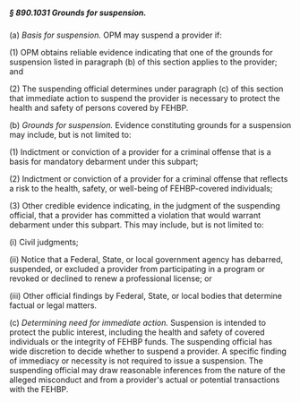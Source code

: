 ##### § 890.1031 Grounds for suspension. #####

(a) *Basis for suspension.* OPM may suspend a provider if:

(1) OPM obtains reliable evidence indicating that one of the grounds for suspension listed in paragraph (b) of this section applies to the provider; and

(2) The suspending official determines under paragraph (c) of this section that immediate action to suspend the provider is necessary to protect the health and safety of persons covered by FEHBP.

(b) *Grounds for suspension.* Evidence constituting grounds for a suspension may include, but is not limited to:

(1) Indictment or conviction of a provider for a criminal offense that is a basis for mandatory debarment under this subpart;

(2) Indictment or conviction of a provider for a criminal offense that reflects a risk to the health, safety, or well-being of FEHBP-covered individuals;

(3) Other credible evidence indicating, in the judgment of the suspending official, that a provider has committed a violation that would warrant debarment under this subpart. This may include, but is not limited to:

(i) Civil judgments;

(ii) Notice that a Federal, State, or local government agency has debarred, suspended, or excluded a provider from participating in a program or revoked or declined to renew a professional license; or

(iii) Other official findings by Federal, State, or local bodies that determine factual or legal matters.

(c) *Determining need for immediate action.* Suspension is intended to protect the public interest, including the health and safety of covered individuals or the integrity of FEHBP funds. The suspending official has wide discretion to decide whether to suspend a provider. A specific finding of immediacy or necessity is not required to issue a suspension. The suspending official may draw reasonable inferences from the nature of the alleged misconduct and from a provider's actual or potential transactions with the FEHBP.